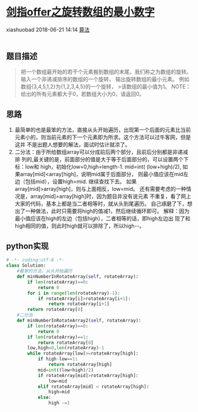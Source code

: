 <div class="blog-article">
    <h1><a href="p.html?p=算法/6剑指offer之旋转数组的最小数字" class="title">剑指offer之旋转数组的最小数字</a></h1>
    <span class="author">xiashuobad</span>
    <span class="time">2018-06-21 14:14</span>
    <span><a href="tags.html?t=算法" class="tag">算法</a></span>
    </div>
<br/>

## 题目描述 ##
> 把一个数组最开始的若干个元素搬到数组的末尾，我们称之为数组的旋转。 
>输入一个非递减排序的数组的一个旋转， 输出旋转数组的最小元素。 
>例如数组{3,4,5,1,2}为{1,2,3,4,5}的一个旋转， >该数组的最小值为1。
> NOTE：给出的所有元素都大于0，若数组大小为0，请返回0。
## 思路 ##
1. 最简单的也是最笨的方法，直接从头开始遍历，出现第一个后面的元素比当前
元素小的，则当前元素的下一个元素即为所求。这个方法可以过牛客网，但是这并
不是出题人想要的解法，面试时估计就凉了。
2. 二分法：由于所给数组array可以分成前后两个部分，且前后分别都是非递减排
列的,最关键的是，前面部分的值是大于等于后面部分的，可以设置两个下标：low和
high，初始化low=0,high=length-1. mid=int( (low+high)/2),
如果array[mid]<array[high]，说明mid属于后面部分，
则最小值应该在mid左边（包括mid），设置high=mid. 继续查找下去。
如果array[mid]>array[high]，则与上面相反，low=mid。
还有需要考虑的一种情况是，array[mid]=array[high]时，因为题目并没有说元素
不重复，看了网上大家的代码，基本上都是当二者相等时，就从头到尾遍历。
自己琢磨了下，想出了一种做法，此时只需要将high的值减1，然后继续循环即可。
解释：因为最小值应该在high的左边（包括high），二者相等的话，即high左边出
现了和high相同的值，则此时high就可以排除了，所以high--。

## python实现 ##
```python
# -*- coding:utf-8 -*-
class Solution:
    #最笨的方法，从头开始遍历
    def minNumberInRotateArray(self, rotateArray):
        if len(rotateArray)==0:
            return 0
        for i in range(len(rotateArray)-1):
            if rotateArray[i]>rotateArray[i+1]:
                return rotateArray[i+1]
        return rotateArray[0]
    #二分法
    def minNumberInRotateArray2(self, rotateArray):
        if len(rotateArray)==0:
            return 0
        if len(rotateArray)==1:
            return rotateArray[0]
        low,high=0,len(rotateArray)-1
        while rotateArray[low]>=rotateArray[high]:
            if high-low==1:
                return rotateArray[high]
            mid=int((low+high)/2)
            if rotateArray[mid]>rotateArray[high]:
                low=mid
            elif rotateArray[mid] < rotateArray[high]:
                high=mid
            else:
                high -=1
```